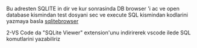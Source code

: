Bu adresten SQLITE in dir ve kur sonrasinda DB browser 'i ac ve open database kismindan test dosyani sec ve execute SQL kismindan kodlarini yazmaya basla [sqlitebrowser](https://sqlitebrowser.org/dl/)

2-VS Code da "SQLite Viewer" extension'unu indirirerek vscode ilede SQL komutlarini yazabiliriz
